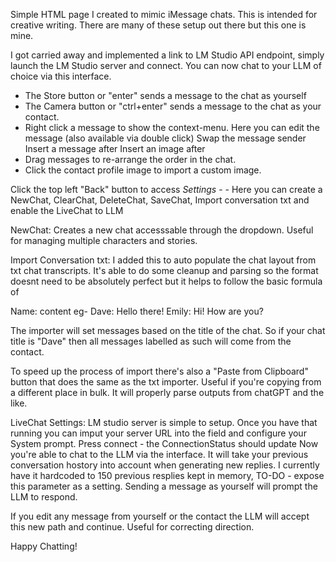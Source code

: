 Simple HTML page I created to mimic iMessage chats. This is intended for creative writing. There are many of these setup out there but this one is mine.

I got carried away and implemented a link to LM Studio API endpoint, simply launch the LM Studio server and connect. You can now chat to your LLM of choice via this interface. 

- The Store button or "enter" sends a message to the chat as yourself
- The Camera button or "ctrl+enter" sends a message to the chat as your contact.
- Right click a message to show the context-menu.
        Here you can edit the message (also available via double click)
        Swap the message sender
        Insert a message after
        Insert an image after
- Drag messages to re-arrange the order in the chat.
- Click the contact profile image to import a custom image.  

Click the top left "Back" button to access *Settings* - - 
  Here you can create a NewChat, ClearChat, DeleteChat, SaveChat, Import conversation txt and enable the LiveChat to LLM

      
NewChat: 
    Creates a new chat accesssable through the dropdown. Useful for managing multiple characters and stories. 

Import Conversation txt:
    I added this to auto populate the chat layout from txt chat transcripts. 
    It's able to do some cleanup and parsing so the format doesnt need to be absolutely perfect but it helps to follow the basic formula of
        
  Name: content
            eg-
  Dave: Hello there!
  Emily: Hi! How are you?

  The importer will set messages based on the title of the chat. So if your chat title is "Dave" then all messages labelled as such will come from the contact. 

  To speed up the process of import there's also a "Paste from Clipboard" button that does the same as the txt importer. 
  Useful if you're copying from a different place in bulk.
  It will properly parse outputs from chatGPT and the like. 

LiveChat Settings:
  LM studio server is simple to setup. Once you have that running you can imput your server URL into the field and configure your System prompt. 
  Press connect - the ConnectionStatus should update
    Now you're able to chat to the LLM via the interface. 
    It will take your previous conversation hostory into account when generating new replies. I currently have it hardcoded to 150 previous resplies kept in memory, TO-DO - expose this parameter as a setting. 
    Sending a message as yourself will prompt the LLM to respond. 

If you edit any message from yourself or the contact the LLM will accept this new path and continue. Useful for correcting direction. 

Happy Chatting!

    
